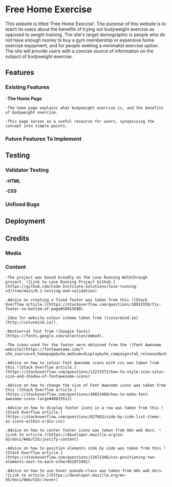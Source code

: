 # Free Home Exercise

This website is titled 'Free Home Exercise'. The purpose of this website is to teach its users about the benefits of trying out bodyweight exercise as opposed to weight training. The site's target demographic is people who do not have enough money to buy a gym membership or expensive home exercise equipment, and for people seeking a minimalist exercise option. The site will provide users with a concise source of information on the subject of bodyweight exercise.

## Features

### Existing Features

-__The Home Page__

    -The home page explains what bodyweight exercise is, and the benefits of bodyweight exercise.

    -This page serves as a useful resource for users, synopsizing the concept into simple points.  

### Future Features To Implement

## Testing

### Validator Testing

-__HTML__

-__CSS__

### Unfixed Bugs

## Deployment

## Credits

### Media

### Content

    -The project was based broadly on the Love Running Walkthrough project. ![Link to Love Running Project Github.](https://github.com/Code-Institute-Solutions/love-running-v3/tree/main/8.1-testing-and-validation)

    -Advice on creating a fixed footer was taken from this ![Stack Overflow article.](https://stackoverflow.com/questions/18915550/fix-footer-to-bottom-of-page#18915680)

    -Idea for website colour scheme taken from ![colormind.io](http://colormind.io/).

    -Montserrat font from ![Google Fonts](https://fonts.google.com/selection/embed).

    -The icons used for the footer were obtained from the ![Font Awesome website](https://fontawesome.com/?utm_source=v4_homepage&utm_medium=display&utm_campaign=fa5_released&utm_content=banner).

    -Advice on how to colour Font Awesome icons with css was taken from this ![Stack Overflow article.](https://stackoverflow.com/questions/12272372/how-to-style-icon-color-size-and-shadow-of-fontawesome-icons)

    -Advice on how to change the size of Font Awesome icons was taken from this ![Stack Overflow article.](https://stackoverflow.com/questions/40833480/how-to-make-font-awesome-icons-large#40833512)

    -Advice on how to display footer icons in a row was taken from this ![Stack Overflow article.](https://stackoverflow.com/questions/827683/side-by-side-list-items-as-icons-within-a-div-css)

    -Advice on how to center footer icons was taken from mdn web docs. ![Link to article.](https://developer.mozilla.org/en-US/docs/Web/CSS/justify-content)

    -Advice on how to position elements side by side was taken from this ![Stack Overflow article.](https://stackoverflow.com/questions/21672346/css-positioning-two-elements-next-to-each-other#21672491)

    -Advice on how to use hover pseudo-class was taken from mdn web docs. ![Link to article.](https://developer.mozilla.org/en-US/docs/Web/CSS/:hover)

